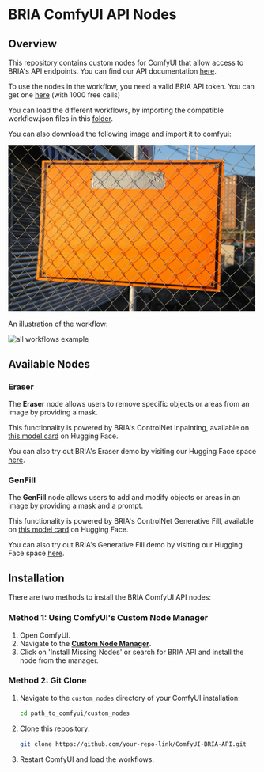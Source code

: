 # BRIA ComfyUI API Nodes

## Overview
This repository contains custom nodes for ComfyUI that allow access to BRIA's API endpoints. You can find our API documentation [here](https://bria-ai-api-docs.redoc.ly/#operation//generation/bria-v2/text-to-image).

To use the nodes in the workflow, you need a valid BRIA API token. You can get one [here](https://bria.ai/api/) (with 1000 free calls)

You can load the different workflows, by importing the compatible workflow.json files in this [folder](workflows). 

You can also download the following image and import it to comfyui:

<img src="./images/eraser_workflow.png" alt="Original image" width="500"/>

An illustration of the workflow:

 <img src="./images/bria_api_nodes_workflow_diagram.jpg" alt="all workflows example" width="650"/>

## Available Nodes

### Eraser
The **Eraser** node allows users to remove specific objects or areas from an image by providing a mask.

This functionality is powered by BRIA's ControlNet inpainting, available on [this model card](https://huggingface.co/briaai/BRIA-2.3-ControlNet-Inpainting) on Hugging Face.

You can also try out BRIA's Eraser demo by visiting our Hugging Face space [here](https://huggingface.co/spaces/briaai/BRIA-Eraser-API).

### GenFill
The **GenFill** node allows users to add and modify objects or areas in an image by providing a mask and a prompt.

This functionality is powered by BRIA's ControlNet Generative Fill, available on [this model card](https://huggingface.co/briaai/BRIA-2.3-ControlNet-Generative-Fill) on Hugging Face.

You can also try out BRIA's Generative Fill demo by visiting our Hugging Face space [here](https://huggingface.co/spaces/briaai/BRIA-Generative-Fill-API).

## Installation
There are two methods to install the BRIA ComfyUI API nodes:

### Method 1: Using ComfyUI's Custom Node Manager
1. Open ComfyUI.
2. Navigate to the [**Custom Node Manager**](https://github.com/ltdrdata/ComfyUI-Manager).
3. Click on 'Install Missing Nodes' or search for BRIA API and install the node from the manager.

### Method 2: Git Clone
1. Navigate to the `custom_nodes` directory of your ComfyUI installation:
   ```bash
   cd path_to_comfyui/custom_nodes
   ```
2. Clone this repository:
   ```bash
   git clone https://github.com/your-repo-link/ComfyUI-BRIA-API.git
   ```

3. Restart ComfyUI and load the workflows.
